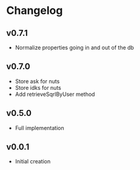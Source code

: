 # Changelog

## v0.7.1

- Normalize properties going in and out of the db

## v0.7.0

- Store ask for nuts
- Store idks for nuts
- Add retrieveSqrlByUser method

## v0.5.0

- Full implementation

## v0.0.1

- Initial creation
